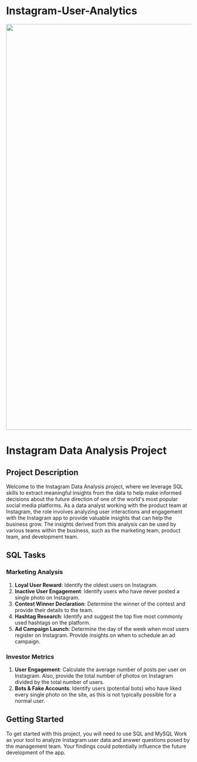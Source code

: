 # Instagram-User-Analytics
<img src="https://cmgventures.com/wp-content/uploads/2018/04/instagram-banner-01.png" width=1100px>

# Instagram Data Analysis Project

## Project Description
Welcome to the Instagram Data Analysis project, where we leverage SQL skills to extract meaningful insights from the data to help make informed decisions about the future direction of one of the world's most popular social media platforms. As a data analyst working with the product team at Instagram, the role involves analyzing user interactions and engagement with the Instagram app to provide valuable insights that can help the business grow. The insights derived from this analysis can be used by various teams within the business, such as the marketing team, product team, and development team.

## SQL Tasks

### Marketing Analysis
1. **Loyal User Reward**: Identify the oldest users on Instagram.
2. **Inactive User Engagement**: Identify users who have never posted a single photo on Instagram.
3. **Contest Winner Declaration**: Determine the winner of the contest and provide their details to the team.
4. **Hashtag Research**: Identify and suggest the top five most commonly used hashtags on the platform.
5. **Ad Campaign Launch**: Determine the day of the week when most users register on Instagram. Provide insights on when to schedule an ad campaign.

### Investor Metrics
1. **User Engagement**: Calculate the average number of posts per user on Instagram. Also, provide the total number of photos on Instagram divided by the total number of users.
2. **Bots & Fake Accounts**: Identify users (potential bots) who have liked every single photo on the site, as this is not typically possible for a normal user.

## Getting Started
To get started with this project, you will need to use SQL and MySQL Work as your tool to analyze Instagram user data and answer questions posed by the management team. Your findings could potentially influence the future development of the app.

